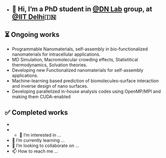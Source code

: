 - ## 👋 Hi, I’m a PhD student in [@DN Lab](https://sites.google.com/prod/view/divyanayar/publications?authuser=0) group, at [@IIT Delhi](https://home.iitd.ac.in)🇮🇳
## :hourglass_flowing_sand: Ongoing works
- Programmable Nanomaterials, self-assembly in bio-functionalized nanomaterials for intracellular applications.
- MD Simulation, Macromolecular crowding effects, Statistitical thermodynamics, Solvation theories.
- Developing new Functionalized nanomaterials for self-assembly applications.
- Machine-learning based prediction of biomolecules–surface interaction and inverse design of nano surfaces.
- Developing parallelized in-house analysis codes using    OpenMP/MPI and making them CUDA-enabled
## :white_check_mark: Completed works
- 
- - 👀 I’m interested in ...
- 🌱 I’m currently learning ...
- 💞️ I’m looking to collaborate on ...
- 📫 How to reach me ...

<!---
siba-p/siba-p is a ✨ special ✨ repository because its `README.md` (this file) appears on your GitHub profile.
You can click the Preview link to take a look at your changes.
--->
